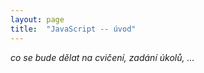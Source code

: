 ```yaml
---
layout: page
title:  "JavaScript -- úvod"
---
```


*co se bude dělat na cvičení, zadání úkolů, ...*
